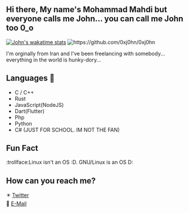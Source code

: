 ## Hi there, My name's Mohammad Mahdi but everyone calls me John... you can call me John too 0_o
[![John's wakatime stats](https://github-readme-stats.vercel.app/api/wakatime?username=0xj0hn)](https://github.com/0xj0hn/0xj0hn)
<img src="https://github-readme-stats.vercel.app/api/top-langs/?username=0xj0hn&theme=tokyonight&hide=html,css,scss" alt="https://github.com/0xj0hn/0xj0hn"/>



I'm orginally from Iran and I've been freelancing with somebody...
everything in the world is hunky-dory...

## Languages 🔨
- C / C++
- Rust
- JavaScript(NodeJS)
- Dart(Flutter)
- Php
- Python
- C# (JUST FOR SCHOOL. IM NOT THE FAN)



## Fun Fact
:trollface:Linux isn't an OS :D. GNU/Linux is an OS D:

## How can you reach me?
✴️ [Twitter](https://twitter.com/i_am_j0hn) </br>
📧 [E-Mail](mailto:knightxh7@gmail.com)

